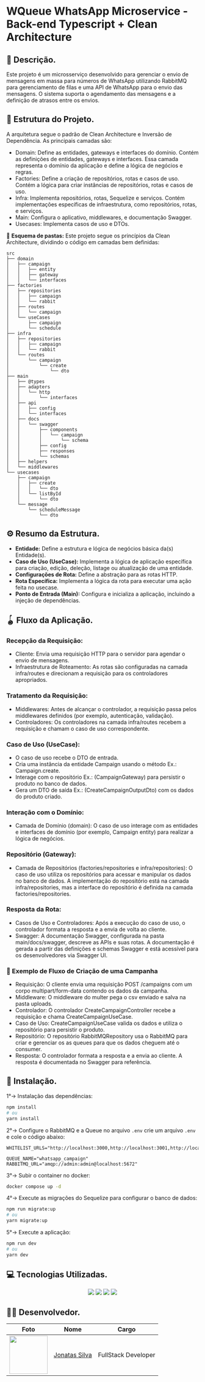 # WQueue WhatsApp Microservice - Back-end Typescript + Clean Architecture

## 💬 Descrição.

Este projeto é um microsserviço desenvolvido para gerenciar o envio de mensagens em massa para números de WhatsApp utilizando RabbitMQ para gerenciamento de filas e uma API de WhatsApp para o envio das mensagens. O sistema suporta o agendamento das mensagens e a definição de atrasos entre os envios.

## 🚧 Estrutura do Projeto.
A arquitetura segue o padrão de Clean Architecture e Inversão de Dependência. As principais camadas são:
- Domain: Define as entidades, gateways e interfaces do domínio.
Contém as definições de entidades, gateways e interfaces. Essa camada representa o domínio da aplicação e define a lógica de negócios e regras.
- Factories: Define a criação de repositórios, rotas e casos de uso.
Contém a lógica para criar instâncias de repositórios, rotas e casos de uso.
- Infra: Implementa repositórios, rotas, Sequelize e serviços.
Contém implementações específicas de infraestrutura, como repositórios, rotas, e serviços.
- Main: Configura o aplicativo, middlewares, e documentação Swagger.
- Usecases: Implementa casos de uso e DTOs.

📂 **Esquema de pastas:** Este projeto segue os princípios da Clean Architecture, dividindo o código em camadas bem definidas:
```
src
├── domain
│   ├── campaign
│   │   ├── entity
│   │   ├── gateway
│   │   └── interfaces
├── factories
│   ├── repositories
│   │   ├── campaign
│   │   └── rabbit
│   ├── routes
│   │   └── campaign
│   └── useCases
│       ├── campaign
│       └── schedule
├── infra
│   ├── repositories
│   │   ├── campaign
│   │   └── rabbit
│   └── routes
│       └── campaign
│           └── create
│               └── dto
├── main
│   ├── @types
│   ├── adapters
│   │   └── http
│   │       └── interfaces
│   ├── api
│   │   ├── config
│   │   └── interfaces
│   ├── docs
│   │   └── swagger
│   │       ├── components
│   │       │   └── campaign
│   │       │       └── schema
│   │       ├── config
│   │       ├── responses
│   │       └── schemas
│   ├── helpers
│   └── middlewares
└── usecases
    ├── campaign
    │   ├── create
    │   │   └── dto
    │   └── listById
    │       └── dto
    └── message
        └── scheduleMessage
            └── dto
```
## ⚙ Resumo da Estrutura.

- **Entidade:** Define a estrutura e lógica de negócios básica da(s) Entidade(s).
- **Caso de Uso (UseCase):** Implementa a lógica de aplicação específica para criação, edição, deleção, listage ou atualização de uma entidade.
- **Configurações de Rota:** Define a abstração para as rotas HTTP.
- **Rota Específica:** Implementa a lógica da rota para executar uma ação feita no usecase.
- **Ponto de Entrada (Main):** Configura e inicializa a aplicação, incluindo a injeção de dependências.

## 🪀 Fluxo da Aplicação.

### Recepção da Requisição:
- Cliente: Envia uma requisição HTTP para o servidor para agendar o envio de mensagens.
- Infraestrutura de Roteamento: As rotas são configuradas na camada infra/routes e direcionam a requisição para os controladores apropriados.

### Tratamento da Requisição:
- Middlewares: Antes de alcançar o controlador, a requisição passa pelos middlewares definidos (por exemplo, autenticação, validação).
- Controladores: Os controladores na camada infra/routes recebem a requisição e chamam o caso de uso correspondente.

### Caso de Uso (UseCase):
- O caso de uso recebe o DTO de entrada.
- Cria uma instância da entidade Campaign usando o método Ex.: Campaign.create.
- Interage com o repositório Ex.: (CampaignGateway) para persistir o produto no banco de dados.
- Gera um DTO de saída Ex.: (CreateCampaignOutputDto) com os dados do produto criado.

### Interação com o Domínio:
- Camada de Domínio (domain): O caso de uso interage com as entidades e interfaces de domínio (por exemplo, Campaign entity) para realizar a lógica de negócios.

### Repositório (Gateway):
- Camada de Repositórios (factories/repositories e infra/repositories): O caso de uso utiliza os repositórios para acessar e manipular os dados no banco de dados. A implementação do repositório está na camada infra/repositories, mas a interface do repositório é definida na camada factories/repositories.

### Resposta da Rota:
- Casos de Uso e Controladores: Após a execução do caso de uso, o controlador formata a resposta e a envia de volta ao cliente.
- Swagger: A documentação Swagger, configurada na pasta main/docs/swagger, descreve as APIs e suas rotas. A documentação é gerada a partir das definições e schemas Swagger e está acessível para os desenvolvedores via Swagger UI.

### 📱 Exemplo de Fluxo de Criação de uma Campanha
- Requisição: O cliente envia uma requisição POST /campaigns com um corpo multipart/form-data contendo os dados da campanha.
- Middleware: O middleware do multer pega o csv enviado e salva na pasta uploads.
- Controlador: O controlador CreateCampaignController recebe a requisição e chama CreateCampaignUseCase.
- Caso de Uso: CreateCampaignUseCase valida os dados e utiliza o repositório para persistir o produto.
- Repositório: O repositório RabbitMQRepository usa o RabbitMQ para criar e gerenciar os as queues para que os dados cheguem até o consumer.
- Resposta: O controlador formata a resposta e a envia ao cliente. A resposta é documentada no Swagger para referência.

## 🎯 Instalação.
1°→ Instalação das dependências:
```bash
npm install
# ou
yarn install
```
2°→ Configure o RabbitMQ e a Queue no arquivo `.env` crie um arquivo `.env` e cole o código abaixo:
```env
WHITELIST_URLS="http://localhost:3000,http://localhost:3001,http://localhost:8000"

QUEUE_NAME="whatsapp_campaign"
RABBITMQ_URL="amqp://admin:admin@localhost:5672"
```
3°→ Subir o container no docker:
```bash
docker compose up -d
```
4°→ Execute as migrações do Sequelize para configurar o banco de dados:
```bash
npm run migrate:up
# ou
yarn migrate:up
```
5°→ Execute a aplicação:
```bash
npm run dev
# ou
yarn dev

```

## 💻 Tecnologias Utilizadas.

 <div align="center">
  <image src="https://img.shields.io/badge/TypeScript-007ACC?style=for-the-badge&logo=typescript&logoColor=white" />
  <image src="https://img.shields.io/badge/Express%20js-000000?style=for-the-badge&logo=express&logoColor=white" />
  <image src="https://img.shields.io/badge/Swagger-85EA2D?style=for-the-badge&logo=Swagger&logoColor=white" />
  <image src="https://img.shields.io/badge/rabbitmq-%23FF6600.svg?&style=for-the-badge&logo=rabbitmq&logoColor=white" />
</div>

## 👨‍💻 Desenvolvedor.

| Foto                                                                                                                           | Nome                                                 | Cargo               |
| ------------------------------------------------------------------------------------------------------------------------------ | ---------------------------------------------------- | ------------------- |
| <img src="https://avatars.githubusercontent.com/u/100796752?s=400&u=ae99bd456c6b274cd934d85a374a44340140e222&v=4" width="100"> | [Jonatas Silva](https://github.com/JsCodeDevlopment) | FullStack Developer |
